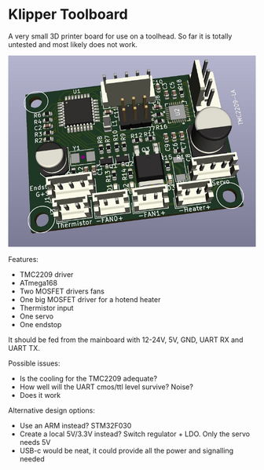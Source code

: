 # Klipper Toolboard
A very small 3D printer board for use on a toolhead. So far it is totally untested and most likely does not work.


![Image of Board](Board.jpg)

Features: 
* TMC2209 driver
* ATmega168
* Two MOSFET drivers fans
* One big MOSFET driver for a hotend heater
* Thermistor input
* One servo
* One endstop


It should be fed from the mainboard with 12-24V, 5V, GND, UART RX and UART TX. 

Possible issues:
* Is the cooling for the TMC2209 adequate?
* How well will the UART cmos/ttl level survive? Noise?
* Does it work

Alternative design options: 
* Use an ARM instead? STM32F030
* Create a local 5V/3.3V instead? Switch regulator + LDO. Only the servo needs 5V
* USB-c would be neat, it could provide all the power and signalling needed

